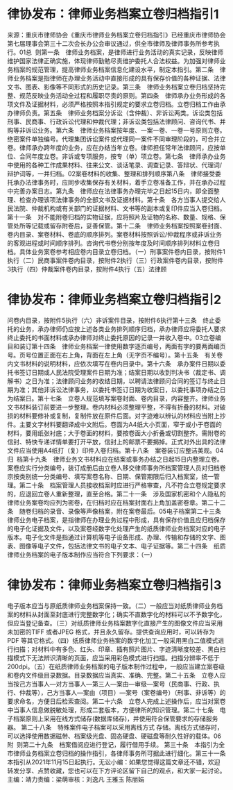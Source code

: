 # 律协发布：律师业务档案立卷归档指引1

来源：重庆市律师协会《重庆市律师业务档案立卷归档指引》已经重庆市律师协会第七届理事会第三十二次会长办公会审议通过，供全市律师及律师事务所参考执行。01总  则第一条　律师业务档案，是律师进行业务活动的真实记录，反映律师维护国家法律正确实施，体现律师勤勉尽责维护委托人合法权益。为加强对律师业务档案的规范管理，提高律师业务档案信息化建设水平，制定本指引。第二条　律师业务档案是指律师在办理业务活动中直接形成的具有保存价值的各种证据、法律文书、图表、影像等不同形式的历史记录。第三条　律师业务档案立卷归档坚持完整、规范反映业务活动全过程和履职尽责的原则。第四条　律师承办业务形成的各项文件及证据材料，必须严格按照本指引规定的要求立卷归档。立卷归档工作由承办律师负责。第五条　律师业务档案分诉讼（含仲裁）、非诉讼两类。诉讼类包括刑事、民商事、行政诉讼代理和仲裁代理；非诉讼类包括法律顾问、咨询代书、并购等非诉讼业务。第六条　律师业务档案按年度、一案一卷、一卷一号原则立卷。绝密案件单独编号。代理集团诉讼案件或代理同一案件不同审理阶段的，可合并立卷。律师承办跨年度的业务，应在办结当年立卷。律师担任常年法律顾问，应按单位、合同年度立卷。非诉或专项服务，按专（单）项立卷。第七条　律师承办业务中使用的各种工作成果材料、往来公文、谈话笔录、调查记录、答辩状、代理词/辩护词等，一并归档。02案卷材料的收集、整理和排列顺序第八条　律师接受委托承办法律事务时，应同步收集保存有关材料，着手立卷准备工作，并在承办过程中完善办案日志。第九条　律师应在法律事务办理完毕之日起15日内，即全面整理、检查办理该项法律事务的全部文书及证据材料。第十条　各方当事人提交给人民法院、仲裁机构或有关部门的证据材料、文书等的副本或复印件应当入卷归档。第十一条　对不能附卷归档的实物证据，应将照片及证物的名称、数量、规格、保管处所等记载或留存附卷后，妥善保管。第十二条　律师业务档案按照案卷封面、卷内目录、案卷材料、卷底的顺序排列。案卷材料按照诉讼/仲裁程序或非诉业务的客观进程或时间顺序排列。咨询代书卷分别按年度及时间顺序排列材料立卷归档。具体业务案卷参考相应卷内目录立卷归档。（一）刑事案件卷内目录，按附件1执行（二）民商事案件卷内目录，按附件2执行（三）行政案件卷内目录，按附件3执行（四）仲裁案件卷内目录，按附件4执行（五）法律顾

# 律协发布：律师业务档案立卷归档指引2

问卷内目录，按附件5执行（六）非诉案件目录，按附件6执行第十三条　终止委托的业务，承办律师仍应按上述各类业务排列顺序归档，承办律师应将委托人要求终止委托的书面材料或承办律师对终止委托原因的记录一并收入卷中。03立卷编目和装订第十四条　律师业务档案一律使用数字逐页编号，两面有字的要两面编页号。页号位置正面在右上角，背面在左上角（无字页不编号）。第十五条　有关卷内文书材料的说明材料，应依次填写在卷内目录中。第十六条　承办案件日期以委托书签订日期或人民法院受理案件日期为准；结案日期以收到判决书（裁定书、调解书）之日为准；法律顾问业务的收结日期，以聘请法律顾问合同的签订与终止日期为准；其他非诉讼法律事务，以委托书签订日期为收案日，以委托事项办结之日为结案日。第十七条　立卷人规范填写案卷封面、卷内目录，内容整齐。律师业务文书材料装订前要进一步整理。卷内材料必须整理平整，不得有折叠的材料。对破损的材料要修补或复制，复制件放在原件后面。对字迹难以辨认的材料应当附上抄件。主要文字材料要翻译成中文附后。卷面为A4纸大小页面，窄于或小于卷面的材料，要用纸张衬底；大于卷面的材料，要按卷面大小折叠或切割整齐。需附卷的信封、特快专递详情单要打开平放，信封上的邮票不要揭掉。正式对外出具的法律文件应当使用A4纸打（复）印件入卷归档。第十八条　案卷装订应整洁美观。04归  档第十九条　律师业务文书材料应在结案或事务办结之日起15日内整理立卷。案卷应实行分类编号，装订成册后由立卷人移交律师事务所档案管理人员对归档卷宗按类别统一分类编号、填写案卷名称、日期、保管期限后归入档案室，统一管理。第二十条　档案管理人员接收档案时应进行严格审查，凡不符合立卷规定要求的，应退回立卷人重新整理，直至合格。第二十一条　涉及国家机密和个人隐私的律师业务案卷均应列为密卷，在归档时应在档案封面右上角加盖密卷章。第二十二条　随卷归档的录音、录像等声像档案，附在案卷最后。05电子档案第二十三条　律师业务电子档案，是指律师在办理业务过程中形成，具有保存价值且应归档保存的电子化证据及文件，以及案卷经数字化处理产生的纸质律师业务档案对应的电子版本。电子化文件是指通过计算机等电子设备形成、办理、传输和存储的文字、图表、图像等电子文件，包括法律文书的电子文本、电子证据等。第二十四条　纸质律师业务档案的电子版本制作应当符合下列要求：（一）

# 律协发布：律师业务档案立卷归档指引3

电子版本应当与原纸质律师业务档案保持一致。（二）一般应当对纸质律师业务档案的材料从封面至封底进行完整数字化；确实不直数字化的材料可以不予数字化，但应当登记备查。（三）对纸质律师业务档案数字化直接产生的图像文件应当采用未加密的TIFF 或者JPEG 格式，并且永久留存。提供查询应用时，可以转存为PDF 等其它格式。（四）纸质律师业务档案的数字化加工一般采用黑白二值模式进行扫描；对材料中有多色、红头、印章、插有照片图片、字迹清晰度较差、黑白扫描模式下无法辨识清晰的页面，应当采用彩色模式进行扫描。扫描分辨率不低于200dpi。（五）在纸质律师业务档案的电子版本制作过程中，一般应当建立案卷级和卷内文件级目录数据。目录数据应当真实、准确、完整。第二十五条　立卷人应当按己方当事人—对方当事人—第三人—案由—审级—案号（民商事、行政、执行、仲裁等），己方当事人—案由（项目）—案号（案卷编号）（刑事、非诉等）的要求命名，方便日后检索查阅。第二十六条　立卷人完成上述操作后，应当对案卷中当事人信息做脱敏处理，形成二套版本，方便律所的知识管理。第二十七条　电子档案原则上采用在线方式储存(数据库储存)，并使用符合保管要求的存储服务器。 第二十八条　特殊案件电子档案可以采用离线方式 存储。离线方式储存时，可以选择使用数据磁带、档案级光盘、固态硬盘、硬磁盘等耐久性好的载体。06附  则第二十九条　档案借阅应进行登记，履行借用手续。 第三十条　本指引为全市律师业务档案立卷归档的操作指引，各律师事务所可据此进行细化。第三十一条　本指引从2021年11月15日起执行。无讼小编：如果您觉得这篇文章还不错，欢迎转发分享、点赞收藏，您也可以在下方评论区留下自己的观点，和大家一起讨论。主编：靖力责编：梁萌审核：刘逸凡 王雅玉 陈丽娟

